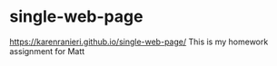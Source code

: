 # single-web-page
https://karenranieri.github.io/single-web-page/
This is my homework assignment for Matt
